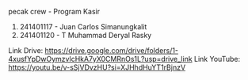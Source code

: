 pecak crew - Program Kasir
1. 241401117 - Juan Carlos Simanungkalit
2. 241401120 - T Muhammad Deryal Rasky

Link Drive: https://drive.google.com/drive/folders/1-4xusfYpDwOymzvlcHkA7yX0CMRnOs1L?usp=drive_link
Link YouTube: https://youtu.be/v-sSjVDvzHU?si=XJHhdHuYT1rBjnzV
